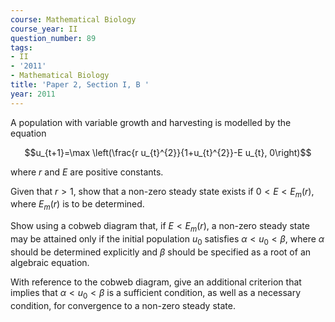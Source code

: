 ```yaml
---
course: Mathematical Biology
course_year: II
question_number: 89
tags:
- II
- '2011'
- Mathematical Biology
title: 'Paper 2, Section I, B '
year: 2011
---
```




A population with variable growth and harvesting is modelled by the equation

$$u_{t+1}=\max \left(\frac{r u_{t}^{2}}{1+u_{t}^{2}}-E u_{t}, 0\right)$$

where $r$ and $E$ are positive constants.

Given that $r>1$, show that a non-zero steady state exists if $0<E<E_{m}(r)$, where $E_{m}(r)$ is to be determined.

Show using a cobweb diagram that, if $E<E_{m}(r)$, a non-zero steady state may be attained only if the initial population $u_{0}$ satisfies $\alpha<u_{0}<\beta$, where $\alpha$ should be determined explicitly and $\beta$ should be specified as a root of an algebraic equation.

With reference to the cobweb diagram, give an additional criterion that implies that $\alpha<u_{0}<\beta$ is a sufficient condition, as well as a necessary condition, for convergence to a non-zero steady state.